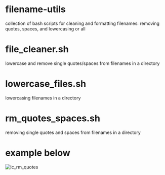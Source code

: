 # filename-utils
collection of bash scripts for cleaning and formatting filenames: removing quotes, spaces, and lowercasing or all

# file_cleaner.sh
lowercase and remove single quotes/spaces from filenames in a directory

# lowercase_files.sh
lowercasing filenames in a directory

# rm_quotes_spaces.sh
removing single quotes and spaces from filenames in a directory

# example below

![lc_rm_quotes](https://github.com/user-attachments/assets/5a73251c-1fb7-49a7-9be8-6a9202fc9acd)
